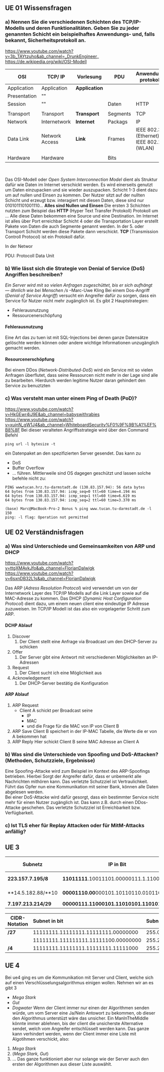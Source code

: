 ## UE 01 Wissensfragen

### a) Nennen Sie die verschiedenen Schichten des TCP/IP-Modells und deren Funktionalitäten. Geben Sie zu jeder genannten Schicht ein beispielhaftes Anwendungs- und, falls bekannt, Sicherheitsprotokoll an.
https://www.youtube.com/watch?v=3b_TAYtzuho&ab_channel=_DrunkEngineer_
https://de.wikipedia.org/wiki/OSI-Modell

| OSI | TCP/ IP | Vorlesung | PDU  | Anwendugs-protokolle | Sicherheits-protkolle |
| ---- | ---- | ---- | ---- | ---- | ---- |
| Application | Application | **Application** |  |  |  |
| Presentation | "" |  |  |  |  |
| Session | "" |  | Daten | HTTP | PGP |
|  |  |  |  |  |  |
| Transport | Transport | **Transport** | Segments | TCP | SSH |
| Network | Internetwork | **Internet** | Packags | IP | IPSec |
| Data Link | Network Access | **Link** | Frames | IEEE 802.3 (Ethernet)<br>IEEE 802.11 (WLAN) | WPA2 |
|  |  |  |  |  |  |
| Hardware | Hardware |  | Bits |  |  |
 

Das OSI-Modell oder *Open System Interconnection Model* dient als Struktur dafür wie Daten im Internet verschickt werden. Es wird einerseits genutzt um Daten einzupacken und sie wieder auszupacken. 
Schicht 1-3 dient dazu um auf nullen und Einsen zu kommen. Der Nutzer sitzt auf der nullten Schicht und erzeugt bzw. interagiert mit diesen Daten, diese sind nur 0101011101001110... **Alles sind Nullen und Einsen**
Die ersten 3 Schichten nutzten zum Beispiel das **HTTP** (Hyper Text Transfer Protokoll) Protokoll um ...
Alle diese Daten bekommen eine Source und eine Destination. Im Internet ist alles über Port erreichbar
Schicht 4 oder die Transportation Layer erstellt Pakete von Daten die auch Segmente genannt werden. 
In der 5. oder Transport Schicht werden diese Pakete dann verschickt. **TCP** (Transmission Controll Protocol) ist ein Protokoll dafür.

In der Networ

PDU: Protocoll Data Unit



### b) Wie lässt sich die Strategie von Denial of Service (DoS) Angriffen beschreiben?
*Ein Server wird mit so vielen Anfragen zugeschüttet, bis er sich aufhängt — ähnlich wie bei Menschen /s* –Marc-Uwe Kling
Bei einem Dos-Angriff (*Denial of Service Angriff*) versucht ein Angreifer dafür zu sorgen, dass ein Service für Nutzer nicht mehr zugänglich ist. Es gibt 2 Hauptstrategien:
- Fehlerausnutzung
- Ressourcenerschöpfung
#### Fehlerausnutzung
Eine Art das zu tuen ist mit SQL-Injections bei denen ganze Datensätze gelöschte werden können oder andere wichtige Informationen unzugänglich gemacht werden. 
#### Resourcenerschöpfung
Bei einem  DDos (*Network-Distributed-DoS*) wird ein Service mit so vielen Anfragen überflutet, dass seine Ressourcen nicht mehr in der Lage sind alle zu bearbeiten. Hierdurch werden legitime Nutzer daran gehindert den Service zu benuztzten
### c) Was versteht man unter einem Ping of Death (PoD)?
https://www.youtube.com/watch?v=HkGEwr4iJ9E&ab_channel=babyswithrabies
https://www.youtube.com/watch?v=xujnN_gW1J4&ab_channel=WhiteboardSecurity%F0%9F%9B%A1%EF%B8%8F
Bei dieser veralteten Angriffsstrategie wird über den Command Befehl
```
ping url -l bytesize -t 
```
ein Datenpaket an den spezifizierten Server gesendet. Das kann zu
- DoS
- Buffer Overflow
- ...
führen. Mittlerweile sind OS dagegen geschützt und lassen solche befehle nicht zu: 
```(base) Marc@MacBook-Pro-2 Bonus % ping www.tucan.tu-darmstadt.de       
PING wwwtucan.hrz.tu-darmstadt.de (130.83.157.94): 56 data bytes
64 bytes from 130.83.157.94: icmp_seq=0 ttl=60 time=4.194 ms
64 bytes from 130.83.157.94: icmp_seq=1 ttl=60 time=6.619 ms
64 bytes from 130.83.157.94: icmp_seq=2 ttl=60 time=3.370 ms
```

```
(base) Marc@MacBook-Pro-2 Bonus % ping www.tucan.tu-darmstadt.de -l 150
ping: -l flag: Operation not permitted
```




## UE 02 Verständnisfragen
### a) Was sind Unterschiede und Gemeinsamkeiten von ARP und DHCP
https://www.youtube.com/watch?v=ttgXMAvkJfo&ab_channel=FlorianDalwigk
https://www.youtube.com/watch?v=6sxnDB32L1s&ab_channel=FlorianDalwigk

Das ARP (*Adress Resolution Protocol*) wird verwendet um von der Internetwork Layer des TCP/IP Modells auf die Link Layer sowie auf die MAC-Adresse zu kommen.
Das DHCP (*Dynamic Host Configuration Protocol*) dient dazu, um einem neuen client eine eindeutige IP Adresse zuzuweisen. Im TCP/IP Modell ist das also ein vorgelagerter Schritt zum ARP. 
#### DCHP Ablauf
1. Discover
	1. Der Client stellt eine Anfrage via Broadcast um den DHCP-Server zu schicken
2. Offer
	1. Der Server gibt eine Antwort mit verschiedenen Möglichkeiten an IP-Adressen
3. Request
	1. Der Client sucht ich eine Möglichkeit aus
4. Acknowledgement
	1. Der DHCP-Server bestätig die Konfiguration
#### ARP Ablauf
1. ARP Request
	- Client A schickt per Broadcast seine 
		- IP
		- MAC
		- und die Frage für die MAC von IP von Client B
2. ARP Save
	Client B speichert in der IP-MAC Tabelle, die Werte die er von A bekommen hat
3. ARP Reply
	Hier schickt Client B seine MAC Adresse an Client A



### b) Was sind die Unterschiede von Spoofing und DoS-Attacken? (Methoden, Schutzziele, Ergebnisse)
Eine Spoofing-Attacke wird zum Beispiel im Kontext des ARP-Spoofings betrieben. Hierbei Sorgt der Angreifer dafür, dass er unbemerkt alle Nachrichten mithören kann. 
Das verletzte Schutzziel ist Vertraulichkeit. Führt das Opfer nun eine Kommunikation mit seiner Bank, können alle Daten abgelesen werden.  
Bei einer DoS-Attacke wird dafür gesorgt, dass ein bestimmter Service nicht mehr für einen Nutzer zugänglich ist. Das kann z.B. durch einen DDos-Attacke geschehen. Das verletzte Schutzziel ist Erreichbarkeit bzw. Verfügbarkeit. 

### c) Ist TLS eher für Replay Attacken oder für MitM-Attacks anfällig?

## UE 3
| Subnetz | IP in Bit | Anzahl Hosts | Erster Host | Letzter Host |
| ---- | ---- | ---- | ---- | ---: |
| **223.157.7.195/8** | **11011111**.10011101.00000111.1.11000011 | 2^24 -2 | 255.0.0.1 | 223.255.255.254 |
| **14.5.182.88/**10 | **00001110.00**000101.10110110.01011000 | **4 194 302** | 255.255.64.1 | 14.63.255.254 |
| **7.197.213.214/29** | **00000111.11000101.11010101.11010**110 | 6 | 7.197.213.209 | 7.197.213.214 |

| CIDR-Notation | Subnet in bit | Subnetzmaske |
| ---- | :--- | :--- |
| **/27** | 11111111.11111111.11111111.00000000 | 255.0.0.0 |
|  | 11111111.111111111.11111100.00000000 | 255.255.64.0 |
| **/4** | 11111111.11111111.11111111.11111000 | 255.255.255.247 |


## UE 4
Bei ue4 ging es um die Kommunikation mit Server und Client, welche sich auf einen Verschlüsselungsalgorithmus einigen wollen. Nehmen wir an es gibt 3
- *Mega Stark*
- *Gut*
- *Dogwater*
Wenn der Client immer nur einen der Algorithmen senden würde, um vom Server eine Ja/Nein Antowort zu bekommen, ob dieser den Algorithmus unterstüzt wäre das unsicher. Ein ManInTheMiddle könnte immer ablehnen, bis der client die unsicherste Alternative sendet, welch vom Angreifer entschlüsselt werden kann. 
Das ganze kann verhindert werden, wenn der Client immer eine Liste mit Algotihmen verschickt, also: 
1. *Mega Stark*
2. (*Mega Stark, Gut*)
3. ...
Das ganze funktioniert aber nur solange wie der Server auch den ersten der Algorithmen aus dieser Liste auswählt. 